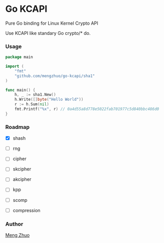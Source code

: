 # Go KCAPI

Pure Go binding for Linux Kernel Crypto API

Use KCAPI like standary Go crypto/* do.

### Usage

```go
package main

import (
    "fmt"
    "github.com/mengzhuo/go-kcapi/sha1"
)

func main() {
    h, _ := sha1.New()
    h.Write([]byte("Hello World"))
    r := h.Sum(nil)
    fmt.Printf("%x", r) // 0a4d55a8d778e5022fab701977c5d840bbc486d0
}

```

### Roadmap

* [x] shash
* [ ] rng
* [ ] cipher
* [ ] skcipher
* [ ] akcipher
* [ ] kpp
* [ ] scomp
* [ ] compression


### Author
[Meng Zhuo](https://github.com/mengzhuo)
